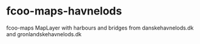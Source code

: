 # fcoo-maps-havnelods
fcoo-maps MapLayer with harbours and bridges from danskehavnelods.dk and gronlandskehavnelods.dk
